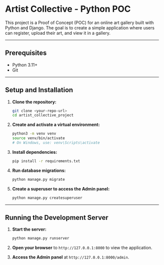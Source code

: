# Artist Collective - Python POC

This project is a Proof of Concept (POC) for an online art gallery built with Python and Django. The goal is to create a simple application where users can register, upload their art, and view it in a gallery.

---

## Prerequisites

- Python 3.11+
- Git

---

## Setup and Installation

1. **Clone the repository:**

    ```bash
    git clone <your-repo-url>
    cd artist_collective_project
    ```

2. **Create and activate a virtual environment:**

    ```bash
    python3 -m venv venv
    source venv/bin/activate
    # On Windows, use: venv\Scripts\activate
    ```

3. **Install dependencies:**

    ```bash
    pip install -r requirements.txt
    ```

4. **Run database migrations:**

    ```bash
    python manage.py migrate
    ```

5. **Create a superuser to access the Admin panel:**

    ```bash
    python manage.py createsuperuser
    ```

---

## Running the Development Server

1. **Start the server:**

    ```bash
    python manage.py runserver
    ```

2. **Open your browser** to `http://127.0.0.1:8000` to view the application.

3. **Access the Admin panel** at `http://127.0.0.1:8000/admin`.
